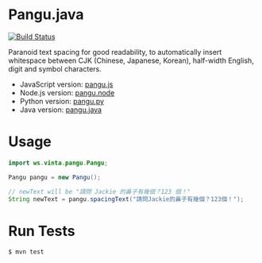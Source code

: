 Pangu.java
==========

[![Build Status](http://img.shields.io/travis/vinta/pangu.java/master.svg?style=flat-square)](https://travis-ci.org/vinta/pangu.java)

Paranoid text spacing for good readability, to automatically insert whitespace between CJK (Chinese, Japanese, Korean), half-width English, digit and symbol characters.

* JavaScript version: [pangu.js](https://github.com/vinta/paranoid-auto-spacing/blob/master/src/pangu.js)
* Node.js version: [pangu.node](https://github.com/huei90/pangu.node)
* Python version: [pangu.py](https://github.com/vinta/pangu.py)
* Java version: [pangu.java](https://github.com/vinta/pangu.java)

Usage
=====

``` java
import ws.vinta.pangu.Pangu;

Pangu pangu = new Pangu();

// newText will be "請問 Jackie 的鼻子有幾個？123 個！"
String newText = pangu.spacingText("請問Jackie的鼻子有幾個？123個！");
```

Run Tests
=========

``` bash
$ mvn test
```
